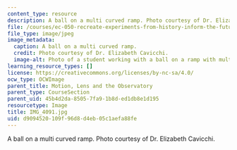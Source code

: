 ```yaml
---
content_type: resource
description: A ball on a multi curved ramp. Photo courtesy of Dr. Elizabeth Cavicchi.
file: /courses/ec-050-recreate-experiments-from-history-inform-the-future-from-the-past-galileo-january-iap-2010/d9094520109f96d8d4eb05c1aefa88fe_IMG_4091.jpg
file_type: image/jpeg
image_metadata:
  caption: A ball on a multi curved ramp.
  credit: Photo courtesy of Dr. Elizabeth Cavicchi.
  image-alt: Photo of a student working with a ball on a ramp with multiple hills.
learning_resource_types: []
license: https://creativecommons.org/licenses/by-nc-sa/4.0/
ocw_type: OCWImage
parent_title: Motion, Lens and the Observatory
parent_type: CourseSection
parent_uid: 45b4d2da-8505-7fa9-1b8d-ed1db8e1d195
resourcetype: Image
title: IMG_4091.jpg
uid: d9094520-109f-96d8-d4eb-05c1aefa88fe
---
```

A ball on a multi curved ramp. Photo courtesy of Dr. Elizabeth Cavicchi.